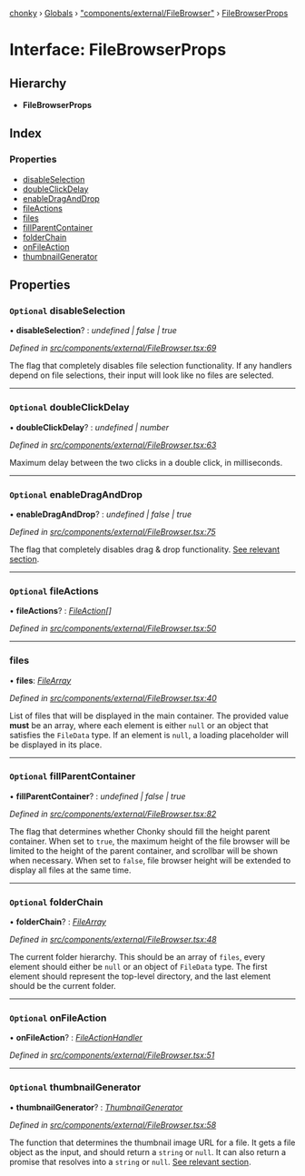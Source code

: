 [chonky](../README.md) › [Globals](../globals.md) › ["components/external/FileBrowser"](../modules/_components_external_filebrowser_.md) › [FileBrowserProps](_components_external_filebrowser_.filebrowserprops.md)

# Interface: FileBrowserProps

## Hierarchy

* **FileBrowserProps**

## Index

### Properties

* [disableSelection](_components_external_filebrowser_.filebrowserprops.md#optional-disableselection)
* [doubleClickDelay](_components_external_filebrowser_.filebrowserprops.md#optional-doubleclickdelay)
* [enableDragAndDrop](_components_external_filebrowser_.filebrowserprops.md#optional-enabledraganddrop)
* [fileActions](_components_external_filebrowser_.filebrowserprops.md#optional-fileactions)
* [files](_components_external_filebrowser_.filebrowserprops.md#files)
* [fillParentContainer](_components_external_filebrowser_.filebrowserprops.md#optional-fillparentcontainer)
* [folderChain](_components_external_filebrowser_.filebrowserprops.md#optional-folderchain)
* [onFileAction](_components_external_filebrowser_.filebrowserprops.md#optional-onfileaction)
* [thumbnailGenerator](_components_external_filebrowser_.filebrowserprops.md#optional-thumbnailgenerator)

## Properties

### `Optional` disableSelection

• **disableSelection**? : *undefined | false | true*

*Defined in [src/components/external/FileBrowser.tsx:69](https://github.com/TimboKZ/Chonky/blob/faab549/src/components/external/FileBrowser.tsx#L69)*

The flag that completely disables file selection functionality. If any handlers depend on file selections, their
input will look like no files are selected.

___

### `Optional` doubleClickDelay

• **doubleClickDelay**? : *undefined | number*

*Defined in [src/components/external/FileBrowser.tsx:63](https://github.com/TimboKZ/Chonky/blob/faab549/src/components/external/FileBrowser.tsx#L63)*

Maximum delay between the two clicks in a double click, in milliseconds.

___

### `Optional` enableDragAndDrop

• **enableDragAndDrop**? : *undefined | false | true*

*Defined in [src/components/external/FileBrowser.tsx:75](https://github.com/TimboKZ/Chonky/blob/faab549/src/components/external/FileBrowser.tsx#L75)*

The flag that completely disables drag & drop functionality.
[See relevant section](#section-managing-file-selection).

___

### `Optional` fileActions

• **fileActions**? : *[FileAction](_types_file_actions_types_.fileaction.md)[]*

*Defined in [src/components/external/FileBrowser.tsx:50](https://github.com/TimboKZ/Chonky/blob/faab549/src/components/external/FileBrowser.tsx#L50)*

___

###  files

• **files**: *[FileArray](../modules/_types_files_types_.md#filearray)*

*Defined in [src/components/external/FileBrowser.tsx:40](https://github.com/TimboKZ/Chonky/blob/faab549/src/components/external/FileBrowser.tsx#L40)*

List of files that will be displayed in the main container. The provided value
**must** be an array, where each element is either `null` or an object that
satisfies the `FileData` type. If an element is `null`, a loading placeholder
will be displayed in its place.

___

### `Optional` fillParentContainer

• **fillParentContainer**? : *undefined | false | true*

*Defined in [src/components/external/FileBrowser.tsx:82](https://github.com/TimboKZ/Chonky/blob/faab549/src/components/external/FileBrowser.tsx#L82)*

The flag that determines whether Chonky should fill the height parent container. When set to `true`, the maximum
height of the file browser will be limited to the height of the parent container, and scrollbar will be shown
when necessary. When set to `false`, file browser height will be extended to display all files at the same time.

___

### `Optional` folderChain

• **folderChain**? : *[FileArray](../modules/_types_files_types_.md#filearray)*

*Defined in [src/components/external/FileBrowser.tsx:48](https://github.com/TimboKZ/Chonky/blob/faab549/src/components/external/FileBrowser.tsx#L48)*

The current folder hierarchy. This should be an array of `files`, every
element should either be `null` or an object of `FileData` type. The first
element should represent the top-level directory, and the last element
should be the current folder.

___

### `Optional` onFileAction

• **onFileAction**? : *[FileActionHandler](../modules/_types_file_actions_types_.md#fileactionhandler)*

*Defined in [src/components/external/FileBrowser.tsx:51](https://github.com/TimboKZ/Chonky/blob/faab549/src/components/external/FileBrowser.tsx#L51)*

___

### `Optional` thumbnailGenerator

• **thumbnailGenerator**? : *[ThumbnailGenerator](../modules/_types_thumbnails_types_.md#thumbnailgenerator)*

*Defined in [src/components/external/FileBrowser.tsx:58](https://github.com/TimboKZ/Chonky/blob/faab549/src/components/external/FileBrowser.tsx#L58)*

The function that determines the thumbnail image URL for a file. It gets a file object as the input, and
should return a `string` or `null`. It can also return a promise that resolves into a `string` or `null`.
[See relevant section](#section-displaying-file-thumbnails).
